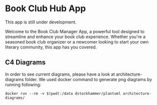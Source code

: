 # Book Club Hub App

This app is still under development. 

Welcome to the Book Club Manager App, a powerful tool designed to streamline and enhance your book club experience. Whether you're a seasoned book club organizer or a newcomer looking to start your own literary community, this app has you covered.

## C4 Diagrams
In order to see current diagrams, please have a look at architecture-diagrams folder. We used docker command to generate png diagrams by running following: 

`docker run --rm -v $(pwd):/data dstockhammer/plantuml architecture-diagrams/ `